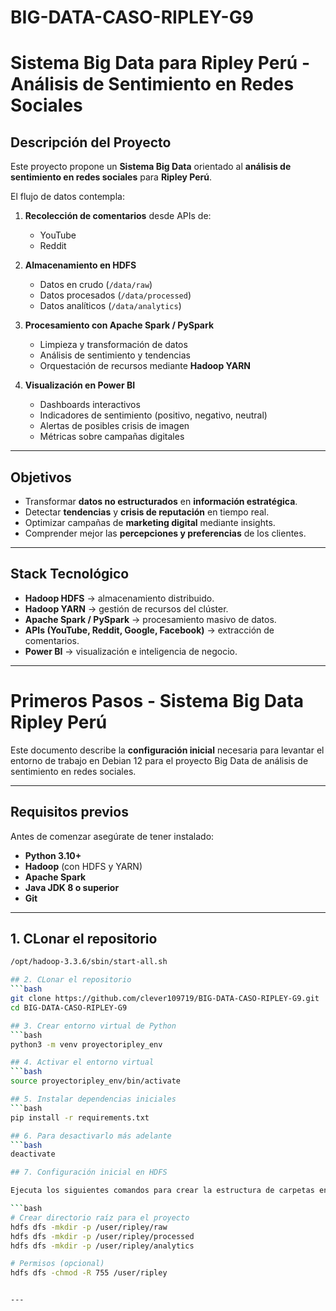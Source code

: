 # BIG-DATA-CASO-RIPLEY-G9

# Sistema Big Data para Ripley Perú - Análisis de Sentimiento en Redes Sociales

##  Descripción del Proyecto
Este proyecto propone un **Sistema Big Data** orientado al **análisis de sentimiento en redes sociales** para **Ripley Perú**.  

El flujo de datos contempla:

1. **Recolección de comentarios** desde APIs de:
   - YouTube  
   - Reddit     

2. **Almacenamiento en HDFS**  
   - Datos en crudo (`/data/raw`)  
   - Datos procesados (`/data/processed`)  
   - Datos analíticos (`/data/analytics`)  

3. **Procesamiento con Apache Spark / PySpark**  
   - Limpieza y transformación de datos  
   - Análisis de sentimiento y tendencias  
   - Orquestación de recursos mediante **Hadoop YARN**  

4. **Visualización en Power BI**  
   - Dashboards interactivos  
   - Indicadores de sentimiento (positivo, negativo, neutral)  
   - Alertas de posibles crisis de imagen  
   - Métricas sobre campañas digitales  

---

## Objetivos
- Transformar **datos no estructurados** en **información estratégica**.  
- Detectar **tendencias** y **crisis de reputación** en tiempo real.  
- Optimizar campañas de **marketing digital** mediante insights.  
- Comprender mejor las **percepciones y preferencias** de los clientes.  

---

## Stack Tecnológico
- **Hadoop HDFS** → almacenamiento distribuido.  
- **Hadoop YARN** → gestión de recursos del clúster.  
- **Apache Spark / PySpark** → procesamiento masivo de datos.  
- **APIs (YouTube, Reddit, Google, Facebook)** → extracción de comentarios.  
- **Power BI** → visualización e inteligencia de negocio.  

---

# Primeros Pasos - Sistema Big Data Ripley Perú

Este documento describe la **configuración inicial** necesaria para levantar el entorno de trabajo en Debian 12 para el proyecto Big Data de análisis de sentimiento en redes sociales.

---

## Requisitos previos
Antes de comenzar asegúrate de tener instalado:
- **Python 3.10+**
- **Hadoop** (con HDFS y YARN)
- **Apache Spark**
- **Java JDK 8 o superior**
- **Git**

---

## 1. CLonar el repositorio
```bash
/opt/hadoop-3.3.6/sbin/start-all.sh

## 2. CLonar el repositorio
```bash
git clone https://github.com/clever109719/BIG-DATA-CASO-RIPLEY-G9.git
cd BIG-DATA-CASO-RIPLEY-G9

## 3. Crear entorno virtual de Python
```bash
python3 -m venv proyectoripley_env

## 4. Activar el entorno virtual
```bash
source proyectoripley_env/bin/activate

## 5. Instalar dependencias iniciales
```bash
pip install -r requirements.txt

## 6. Para desactivarlo más adelante
```bash
deactivate

## 7. Configuración inicial en HDFS

Ejecuta los siguientes comandos para crear la estructura de carpetas en HDFS que usará el proyecto:

```bash
# Crear directorio raíz para el proyecto
hdfs dfs -mkdir -p /user/ripley/raw
hdfs dfs -mkdir -p /user/ripley/processed
hdfs dfs -mkdir -p /user/ripley/analytics

# Permisos (opcional)
hdfs dfs -chmod -R 755 /user/ripley


---